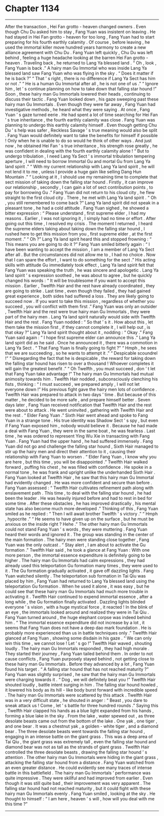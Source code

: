 
# Chapter 1134


---

After the transaction , Hei Fan grotto - heaven changed owners .
Even though Chu Du asked him to stay , Fang Yuan was insistent on leaving .
He had stayed in Hei Fan grotto - heaven for too long , Fang Yuan had to start preparing for his fourth earthly calamity .
Of course , before leaving , he used the immortal killer move hundred years harmony to create a new alliance agreement with Chu Du .
Fang Yuan left quickly , Chu Du was left behind , feeling a huge headache looking at the barren Hei Fan grotto - heaven .
Traveling back , he returned to Lang Ya blessed land .
“ Oh , look , Fang Yuan is back .” A hairy man Gu Immortal who was inside Lang Ya blessed land saw Fang Yuan who was flying in the sky .
“ Does it matter if he is back ?”
“ That ’ s right , there is no difference if Lang Ya Sect has him or not .”
“ He is a human Gu Immortal after all , he is not one of us .”
“ Ignore him , let ’ s continue planning on how to take down that falling star hound !”
Soon , these hairy man Gu Immortals lowered their heads , continuing to discuss their tactic .
Fang Yuan looked down , his gaze sweeping past these hairy man Gu Immortals . Even though they were far away , Fang Yuan had investigative methods , he heard what they were saying .
At once , Fang Yuan ’ s gaze turned eerie .
He had spent a lot of time searching for Hei Fan ’ s true inheritance , the fourth earthly calamity was close .
Fang Yuan was planning to undergo this earthly calamity himself .
Even though getting Chu Du ’ s help was safer , Reckless Savage ’ s true meaning would also be split .
Fang Yuan would definitely want to take the benefits for himself if possible ! Only when he is unable to do so would he think of other ways .
And just now , he obtained Hei Fan ’ s true inheritance , his strength rose greatly , he was confident in dealing with the fourth earthly calamity alone !
“ But to undergo tribulation , I need Lang Ya Sect ’ s immortal tribulation tempering aperture , I will need to borrow Immortal Gu and mortal Gu from Lang Ya land spirit .”
“ With my current relationship with Lang Ya land spirit , he will not lend it to me , unless I provide a huge gain like selling Dang Hun Mountain .”
“ Looking at it , I should use my remaining time to complete that sect mission of taking down the falling star hound . Firstly , it can improve our relationship , secondly , I can gain a lot of sect contribution points , to pay for borrowing Gu .”
Fang Yuan did not return to his cloud city , he flew straight to the first cloud city .
There , he met with Lang Ya land spirit .
“ Oh , you still remembered to come back ?” Lang Ya land spirit did not speak in a pleasant tone , he had a cold attitude .
Fang Yuan sighed , he showed a bitter expression : “ Please understand , first supreme elder , I had my reasons . Earlier , I was not ignoring it , I simply had no time or effort . After going out this time , I resolved my crisis . The moment I returned , I heard the supreme elders taking about taking down the falling star hound , I rushed here to get this mission from you , first supreme elder , at the first moment .”
“ Oh ?” Lang Ya land spirit heard this and stopped frowning : “ This means you are going to do it ?”
Fang Yuan smiled bitterly again : “ I have been wanting to accept the mission , I am a member of Lang Ya Sect after all . But the circumstances did not allow me to , I had no choice . Now that I can spare the effort , I want to do something for the sect .”
His acting skills with attitude Gu immediately took effect , Lang Ya land spirit felt that Fang Yuan was speaking the truth , he was sincere and apologetic .
Lang Ya land spirit ’ s expression soothed , he was about to agree , but he quickly changed his words : “ It will be troublesome if you want to accept this mission . Earlier , Twelfth Hair and the rest have already coordinated , they are going to strike . Last time , even though they failed , they had gained great experience , both sides had suffered a loss . They are likely going to succeed now . If you want to take this mission , regardless of whether you succeed , you will conflict with them first .”
Fang Yuan was only an outsider , Twelfth Hair and the rest were true hairy man Gu Immortals , they were part of the hairy men .
Lang Ya land spirit naturally would side with Twelfth Hair and the rest .
Fang Yuan nodded : “ So that ’ s it . How about this , let them take the mission first , if they cannot complete it , I will help out , is that okay ?”
Lang Ya land spirit thought about it , nodding : “ Okay .”
Fang Yuan said again : “ I hope first supreme elder can announce this .”
Lang Ya land spirit did as he said .
Once he announced it , there was a commotion in Lang Ya Sect .
“ That Fang Yuan is finally going to fight ?”
“ Hmph , he sees that we are succeeding , so he wants to attempt it .”
“ Despicable scoundrel !”
“ Disregarding the fact that he is despicable , the reward for taking down the falling star hound has risen to over a thousand ! Whoever completes it will gain the greatest benefit .”
“ Oh Twelfth , you must succeed , don ’ t let that Fang Yuan take advantage !”
The hairy man Gu Immortals had mutual animosity towards him .
Twelfth Hair nodded , subconsciously clenching his fists , thinking : “ I must succeed , we prepared amply , I will not let everyone down !”
His previous fight gave the hairy men lots of confidence .
Twelfth Hair was prepared to attack in two days ’ time . But because of this matter , he decided to be more safe , and prepare himself better .
Seven days later , Fang Yuan received notification that Twelfth Hair and the rest were about to attack .
He went uninvited , gathering with Twelfth Hair and the rest .
“ Elder Fang Yuan .” Sixth Hair went ahead and spoke to Fang Yuan in a strange tone .
His true identity was Shadow Sect ’ s spy , but even if Fang Yuan exposed him , nobody would believe it . Because he had made a deal with Fang Yuan , they were in the same boat , he was fearless .
Last time , he was ordered to represent Ying Wu Xie in transacting with Fang Yuan .
Fang Yuan had the upper hand , he had suffered immensely .
Fang Yuan did not go and challenge the falling star hound , Sixth Hair managed to stir up the hairy men and direct their attention to it , causing their relationship with Fang Yuan to worsen .
“ Elder Fang Yuan , I know why you are here , but this time , you will be disappointed .” Twelfth Hair walked forward , puffing his chest , he was filled with confidence .
He spoke in a normal tone , he was frank and upright unlike the underhanded Sixth Hair .
Fang Yuan looked at Twelfth Hair , he saw that this hairy man Gu Immortal had evidently changed . He was more confident and secure than before .
Fang Yuan assessed : “ Twelfth Hair cultivates refinement path along with enslavement path . This time , to deal with the falling star hound , he had been the leader . He was heavily injured before and had to rest in bed for some time . After these obstacles , he has improved drastically , his mental state has also become much more developed .”
Thinking of this , Fang Yuan smiled as he replied : “ Then I will await brother Twelfth ’ s victory .”
“ Hmph , hypocrite .”
“ He seems to have given up on the surface , but he must be anxious on the inside right ? Hehe .”
The other hairy man Gu Immortals could not stand Fang Yuan ’ s words , they were muttering .
Fang Yuan heard their words and ignored it .
The group was standing in the center of the main formation .
The hairy men were standing close together , Fang Yuan was the only outcast .
“ Stay alert , I am about to activate the Gu formation .” Twelfth Hair said , he took a glance at Fang Yuan : With one more person , the immortal essence expenditure is definitely going to be higher .
The hairy man Gu Immortals had calm expressions , they had already used this teleportation Gu formation many times , they were used to it .
The Gu formation gradually activated , it gave off dazzling lights .
Fang Yuan watched silently .
The teleportation sub formation in Tai Qiu was placed by him , Fang Yuan had returned to Lang Ya blessed land using the teleportation Gu formation .
When he used it alone , it was easy , but he could see that these hairy man Gu Immortals had much more trouble in activating it .
Twelfth Hair continued to expend immortal essence , after a long while , the Gu formation finally activated .
Dazzling lights blinded everyone ’ s vision , with a huge mystical force , it reacted !
In the blink of an eye , the immortals looked around and realized they were in Tai Qiu .
Fang Yuan turned around , the huge elephant corpse was indeed behind him .
“ The immortal essence expenditure did not increase by a lot , it seems that Fang Yuan does not have a deep dao mark foundation . He is probably more experienced than us in battle techniques only .” Twelfth Hair glanced at Fang Yuan , showing some disdain in his gaze .
“ We can only win this time , we cannot lose ! Let ’ s go !” Twelfth Hair waved , shouting loudly .
The hairy man Gu Immortals responded , they had high morale .
They started their journey , Fang Yuan tailed behind them . In order to not cause conflicts , Fang Yuan purposely stayed behind , not getting close to these hairy man Gu Immortals .
Before they advanced by a lot , Fang Yuan found his target .
“ A falling star hound that has not reached maturity ?” Fang Yuan was slightly surprised , he saw that the hairy man Gu Immortals were charging towards it .
“ Dog , we will definitely beat you !” Twelfth Hair shouted loudly , battle intent surging in him .
The falling star hound howled , it lowered his body as its hill - like body burst forward with incredible speed .
The hairy man Gu Immortals were scattered by this attack .
Twelfth Hair was in a very difficult state , he shouted in anger : “ Beast , you dare to sneak attack us ! Come , let ’ s battle for three hundred rounds .”
Saying this , Twelfth Hair clapped his hands as a blue light expanded from his hands , forming a blue lake in the sky .
From the lake , water spewed out , as three desolate beasts came out from the bottom of the lake .
One yak , one tiger , and one bear .
It was a chestnut yak , a golden - white tiger , and a diamond bear .
The three desolate beasts went towards the falling star hound , engaging in an intense battle on the giant grass .
This was a deep area of Tai Qiu , the giant grass was extremely tall , even the falling star hound and diamond bear was not as tall as the strands of giant grass .
Twelfth Hair controlled the three desolate beasts , drawing the falling star hound ’ s attention . The other hairy man Gu Immortals were hiding in the giant grass , attacking the falling star hound from a distance .
Fang Yuan watched from an even greater distance .
He could evidently see many traces of intense battle in this battlefield .
The hairy man Gu Immortals ’ performance was quite impressive . They were skillful and had improved from earlier . Even though it was still quite bad , their improvement was very apparent .
The falling star hound had not reached maturity , but it could fight with these hairy man Gu Immortals evenly .
Fang Yuan smiled , looking at the sky .
He thought to himself : “ I am here , heaven ’ s will , how will you deal with me this time ?”

---

